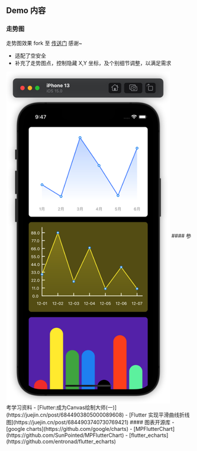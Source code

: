 
## Demo 内容
### 走势图
走势图效果 fork 至 [传送门](https://github.com/good-good-study/flutter_chart) 感谢~
- 适配了空安全
- 补充了走势图点，控制隐藏 X,Y 坐标，及个别细节调整，以满足需求
<img src="https://github.com/zeqinjie/flutter_demo/blob/main/pic/charts.png" width="443" height="897" align="middle"/>
#### 参考学习资料
- [Flutter:成为Canvas绘制大师(一)](https://juejin.cn/post/6844903805000089608)
- [Flutter 实现平滑曲线折线图](https://juejin.cn/post/6844903740730769421)
#### 图表开源库
- [google charts](https://github.com/google/charts)
- [MPFlutterChart](https://github.com/SunPointed/MPFlutterChart)
- [flutter_echarts](https://github.com/entronad/flutter_echarts)